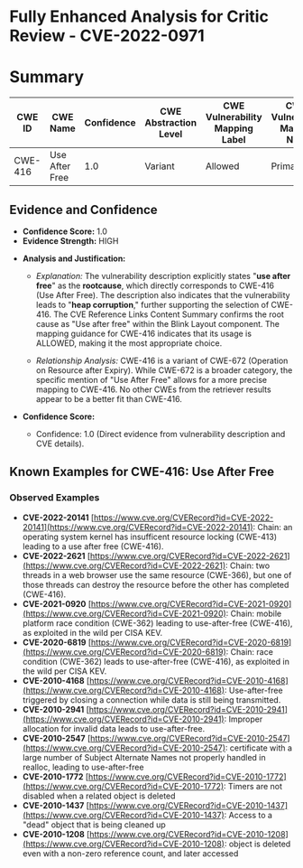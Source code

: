 # Fully Enhanced Analysis for Critic Review - CVE-2022-0971

# Summary
| CWE ID | CWE Name | Confidence | CWE Abstraction Level | CWE Vulnerability Mapping Label | CWE-Vulnerability Mapping Notes |
|---|---|---|---|---|---|
| CWE-416 | Use After Free | 1.0 | Variant | Allowed | Primary CWE |

## Evidence and Confidence

*   **Confidence Score:** 1.0
*   **Evidence Strength:** HIGH

- **Analysis and Justification:**
  - *Explanation:* The vulnerability description explicitly states "**use after free**" as the **rootcause**, which directly corresponds to CWE-416 (Use After Free). The description also indicates that the vulnerability leads to "**heap corruption**," further supporting the selection of CWE-416. The CVE Reference Links Content Summary confirms the root cause as "Use after free" within the Blink Layout component. The mapping guidance for CWE-416 indicates that its usage is ALLOWED, making it the most appropriate choice.
  
  - *Relationship Analysis:* CWE-416 is a variant of CWE-672 (Operation on Resource after Expiry). While CWE-672 is a broader category, the specific mention of "Use After Free" allows for a more precise mapping to CWE-416. No other CWEs from the retriever results appear to be a better fit than CWE-416.

- **Confidence Score:**
  - Confidence: 1.0 (Direct evidence from vulnerability description and CVE details).



## Known Examples for CWE-416: Use After Free
### Observed Examples
- **CVE-2022-20141** [https://www.cve.org/CVERecord?id=CVE-2022-20141](https://www.cve.org/CVERecord?id=CVE-2022-20141): Chain: an operating system kernel has insufficent resource locking (CWE-413) leading to a use after free (CWE-416).
- **CVE-2022-2621** [https://www.cve.org/CVERecord?id=CVE-2022-2621](https://www.cve.org/CVERecord?id=CVE-2022-2621): Chain: two threads in a web browser use the same resource (CWE-366), but one of those threads can destroy the resource before the other has completed (CWE-416).
- **CVE-2021-0920** [https://www.cve.org/CVERecord?id=CVE-2021-0920](https://www.cve.org/CVERecord?id=CVE-2021-0920): Chain: mobile platform race condition (CWE-362) leading to use-after-free (CWE-416), as exploited in the wild per CISA KEV.
- **CVE-2020-6819** [https://www.cve.org/CVERecord?id=CVE-2020-6819](https://www.cve.org/CVERecord?id=CVE-2020-6819): Chain: race condition (CWE-362) leads to use-after-free (CWE-416), as exploited in the wild per CISA KEV.
- **CVE-2010-4168** [https://www.cve.org/CVERecord?id=CVE-2010-4168](https://www.cve.org/CVERecord?id=CVE-2010-4168): Use-after-free triggered by closing a connection while data is still being transmitted.
- **CVE-2010-2941** [https://www.cve.org/CVERecord?id=CVE-2010-2941](https://www.cve.org/CVERecord?id=CVE-2010-2941): Improper allocation for invalid data leads to use-after-free.
- **CVE-2010-2547** [https://www.cve.org/CVERecord?id=CVE-2010-2547](https://www.cve.org/CVERecord?id=CVE-2010-2547): certificate with a large number of Subject Alternate Names not properly handled in realloc, leading to use-after-free
- **CVE-2010-1772** [https://www.cve.org/CVERecord?id=CVE-2010-1772](https://www.cve.org/CVERecord?id=CVE-2010-1772): Timers are not disabled when a related object is deleted
- **CVE-2010-1437** [https://www.cve.org/CVERecord?id=CVE-2010-1437](https://www.cve.org/CVERecord?id=CVE-2010-1437): Access to a "dead" object that is being cleaned up
- **CVE-2010-1208** [https://www.cve.org/CVERecord?id=CVE-2010-1208](https://www.cve.org/CVERecord?id=CVE-2010-1208): object is deleted even with a non-zero reference count, and later accessed
